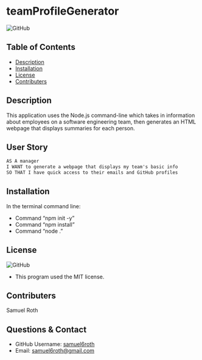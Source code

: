 # teamProfileGenerator
  
![GitHub](https://img.shields.io/github/license/samuel6roth/ReadMeGenerator?color=blue)
## Table of Contents
* [Description](#description)
* [Installation](#installation)
* [License](#license)
* [Contributers](#contributers)
## Description
This application uses the Node.js command-line which takes in information about employees on a software engineering team, then generates an HTML webpage that displays summaries for each person.
## User Story
```md
AS A manager
I WANT to generate a webpage that displays my team's basic info
SO THAT I have quick access to their emails and GitHub profiles
```
## Installation
In the terminal command line:
* Command “npm init -y”
* Command “npm install”
* Command “node .”
## License
![GitHub](https://img.shields.io/github/license/samuel6roth/ReadMeGenerator?color=blue)
- This program used the MIT license. 
## Contributers
Samuel Roth
## Questions & Contact
* GitHub Username: [samuel6roth](https://github.com/samuel6roth)
* Email: samuel6roth@gmail.com
